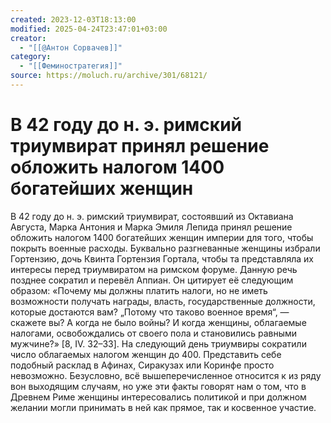 ```yaml
---
created: 2023-12-03T18:13:00
modified: 2025-04-24T23:47:01+03:00
creator:
  - "[[@Антон Сорвачев]]"
category:
  - "[[Феминостратегия]]"
source: https://moluch.ru/archive/301/68121/
---
```


# В 42 году до н. э. римский триумвират принял решение обложить налогом 1400 богатейших женщин

В 42 году до н. э. римский триумвират, состоявший из Октавиана Августа, Марка Антония и Марка Эмиля Лепида принял решение обложить налогом 1400 богатейших женщин империи для того, чтобы покрыть военные расходы. Буквально разгневанные женщины избрали Гортензию, дочь Квинта Гортензия Гортала, чтобы та представляла их интересы перед триумвиратом на римском форуме. Данную речь позднее сократил и перевёл Аппиан. Он цитирует её следующим образом: «Почему мы должны платить налоги, но не иметь возможности получать награды, власть, государственные должности, которые достаются вам? „Потому что таково военное время“, — скажете вы? А когда не было войны? И когда женщины, облагаемые налогами, освобождались от своего пола и становились равными мужчине?» [8, IV. 32–33]. На следующий день триумвиры сократили число облагаемых налогом женщин до 400. Представить себе подобный расклад в Афинах, Сиракузах или Коринфе просто невозможно. Безусловно, всё вышеперечисленное относится к из ряду вон выходящим случаям, но уже эти факты говорят нам о том, что в Древнем Риме женщины интересовались политикой и при должном желании могли принимать в ней как прямое, так и косвенное участие.
